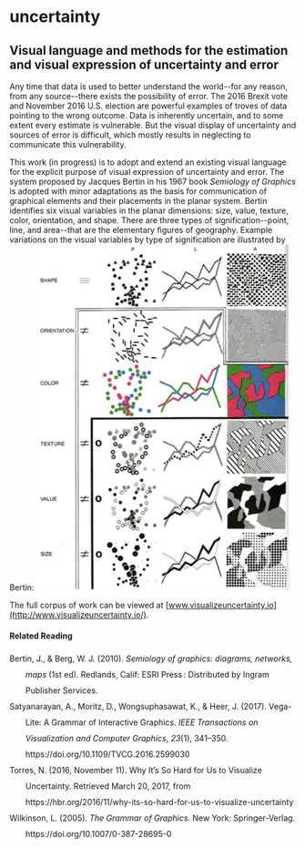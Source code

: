 # uncertainty

## Visual language and methods for the estimation and visual expression of uncertainty and error

Any time that data is used to better understand the world--for any reason, from any source--there exists the possibility of error. The 2016 Brexit vote and November 2016 U.S. election are powerful examples of troves of data pointing to the wrong outcome. Data is inherently uncertain, and to some extent every estimate is vulnerable. But the visual display of uncertainty and sources of error is difficult, which mostly results in neglecting to communicate this vulnerability. 

This work (in progress) is to adopt and extend an existing visual language for the explicit purpose of visual expression of uncertainty and error. The system proposed by Jacques Bertin in his 1967 book *Semiology of Graphics* is adopted with minor adaptations as the basis for communication of graphical elements and their placements in the planar system. Bertin identifies six visual variables in the planar dimensions: size, value, texture, color, orientation, and shape. There are three types of signification--point, line, and area--that are the elementary figures of geography. Example variations on the visual variables by type of signification are illustrated by Bertin:
![Bertin, 19xx](https://github.com/aaronxhill/uncertainty/raw/master/public/bertin/bertin.png)

The full corpus of work can be viewed at [www.visualizeuncertainty.io](http://www.visualizeuncertainty.io/).

#### Related Reading

<div class="csl-bib-body" style="line-height: 2; padding-left: 2em; text-indent:-2em;">
  <div class="csl-entry">Bertin, J., &amp; Berg, W. J. (2010). <i>Semiology of graphics: diagrams, networks, maps</i> (1st ed). Redlands, Calif: ESRI Press : Distributed by Ingram Publisher Services.</div>
  <span class="Z3988" title="url_ver=Z39.88-2004&amp;ctx_ver=Z39.88-2004&amp;rfr_id=info%3Asid%2Fzotero.org%3A2&amp;rft_id=urn%3Aisbn%3A978-1-58948-261-6&amp;rft_val_fmt=info%3Aofi%2Ffmt%3Akev%3Amtx%3Abook&amp;rft.genre=book&amp;rft.btitle=Semiology%20of%20graphics%3A%20diagrams%2C%20networks%2C%20maps&amp;rft.place=Redlands%2C%20Calif&amp;rft.publisher=ESRI%20Press%20%3A%20Distributed%20by%20Ingram%20Publisher%20Services&amp;rft.edition=1st%20ed&amp;rft.aufirst=Jacques&amp;rft.aulast=Bertin&amp;rft.au=Jacques%20Bertin&amp;rft.au=William%20J.%20Berg&amp;rft.date=2010&amp;rft.tpages=438&amp;rft.isbn=978-1-58948-261-6&amp;rft.language=eng"></span>
  <div class="csl-entry">Satyanarayan, A., Moritz, D., Wongsuphasawat, K., &amp; Heer, J. (2017). Vega-Lite: A Grammar of Interactive Graphics. <i>IEEE Transactions on Visualization and Computer Graphics</i>, <i>23</i>(1), 341–350. https://doi.org/10.1109/TVCG.2016.2599030</div>
  <span class="Z3988" title="url_ver=Z39.88-2004&amp;ctx_ver=Z39.88-2004&amp;rfr_id=info%3Asid%2Fzotero.org%3A2&amp;rft_id=info%3Adoi%2F10.1109%2FTVCG.2016.2599030&amp;rft_val_fmt=info%3Aofi%2Ffmt%3Akev%3Amtx%3Ajournal&amp;rft.genre=article&amp;rft.atitle=Vega-Lite%3A%20A%20Grammar%20of%20Interactive%20Graphics&amp;rft.jtitle=IEEE%20Transactions%20on%20Visualization%20and%20Computer%20Graphics&amp;rft.volume=23&amp;rft.issue=1&amp;rft.aufirst=Arvind&amp;rft.aulast=Satyanarayan&amp;rft.au=Arvind%20Satyanarayan&amp;rft.au=Dominik%20Moritz&amp;rft.au=Kanit%20Wongsuphasawat&amp;rft.au=Jeffrey%20Heer&amp;rft.date=2017-01&amp;rft.pages=341-350&amp;rft.spage=341&amp;rft.epage=350&amp;rft.issn=1077-2626"></span>
  <div class="csl-entry">Torres, N. (2016, November 11). Why It’s So Hard for Us to Visualize Uncertainty. Retrieved March 20, 2017, from https://hbr.org/2016/11/why-its-so-hard-for-us-to-visualize-uncertainty</div>
  <span class="Z3988" title="url_ver=Z39.88-2004&amp;ctx_ver=Z39.88-2004&amp;rfr_id=info%3Asid%2Fzotero.org%3A2&amp;rft_val_fmt=info%3Aofi%2Ffmt%3Akev%3Amtx%3Adc&amp;rft.type=webpage&amp;rft.title=Why%20It%E2%80%99s%20So%20Hard%20for%20Us%20to%20Visualize%20Uncertainty&amp;rft.identifier=https%3A%2F%2Fhbr.org%2F2016%2F11%2Fwhy-its-so-hard-for-us-to-visualize-uncertainty&amp;rft.aufirst=Nicole&amp;rft.aulast=Torres&amp;rft.au=Nicole%20Torres&amp;rft.date=2016-11-11"></span>
  <div class="csl-entry">Wilkinson, L. (2005). <i>The Grammar of Graphics</i>. New York: Springer-Verlag. https://doi.org/10.1007/0-387-28695-0</div>
  <span class="Z3988" title="url_ver=Z39.88-2004&amp;ctx_ver=Z39.88-2004&amp;rfr_id=info%3Asid%2Fzotero.org%3A2&amp;rft_id=urn%3Aisbn%3A978-0-387-24544-7&amp;rft_val_fmt=info%3Aofi%2Ffmt%3Akev%3Amtx%3Abook&amp;rft.genre=book&amp;rft.btitle=The%20Grammar%20of%20Graphics&amp;rft.place=New%20York&amp;rft.publisher=Springer-Verlag&amp;rft.series=Statistics%20and%20Computing&amp;rft.aufirst=Leland&amp;rft.aulast=Wilkinson&amp;rft.au=Leland%20Wilkinson&amp;rft.date=2005&amp;rft.isbn=978-0-387-24544-7&amp;rft.language=en"></span>
</div>
